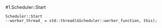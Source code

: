 #1.Scheduler::Start

```
Scheduler::Start
--worker_thread_ = std::thread(&Scheduler::worker_function, this);

```